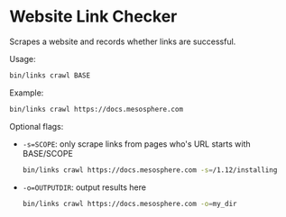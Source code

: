 # Website Link Checker

Scrapes a website and records whether links are successful.

Usage:

```bash
bin/links crawl BASE
```

Example:

```bash
bin/links crawl https://docs.mesosphere.com
```

Optional flags:

- `-s=SCOPE`: only scrape links from pages who's URL starts with BASE/SCOPE
    ```bash
    bin/links crawl https://docs.mesosphere.com -s=/1.12/installing
    ```
- `-o=OUTPUTDIR`: output results here
    ```bash
    bin/links crawl https://docs.mesosphere.com -o=my_dir
    ```
